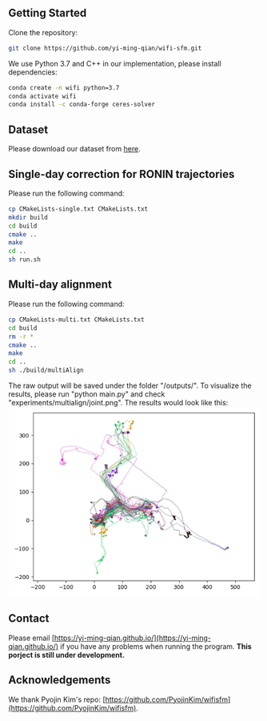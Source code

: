 ## Getting Started

Clone the repository:
```bash
git clone https://github.com/yi-ming-qian/wifi-sfm.git
```

We use Python 3.7 and C++ in our implementation, please install dependencies:
```bash
conda create -n wifi python=3.7
conda activate wifi
conda install -c conda-forge ceres-solver
```

## Dataset
Please download our dataset from [here](https://www.dropbox.com/s/0y4mljxln4v1ka1/data.zip?dl=0).

## Single-day correction for RONIN trajectories
Please run the following command:
```bash
cp CMakeLists-single.txt CMakeLists.txt
mkdir build
cd build
cmake ..
make
cd ..
sh run.sh
```

## Multi-day alignment
Please run the following command:
```bash
cp CMakeLists-multi.txt CMakeLists.txt
cd build
rm -r *
cmake ..
make
cd ..
sh ./build/multiAlign
```

The raw output will be saved under the folder "/outputs/". To visualize the results, please run "python main.py" and check "experiments/multialign/joint.png". The results would look like this:
![sample result](https://github.com/yi-ming-qian/wifi-sfm/blob/main/joint%20(copy).png)

## Contact
Please email [https://yi-ming-qian.github.io/](https://yi-ming-qian.github.io/) if you have any problems when running the program. **This porject is still under development.**

## Acknowledgements
We thank Pyojin Kim's repo: [https://github.com/PyojinKim/wifisfm](https://github.com/PyojinKim/wifisfm).